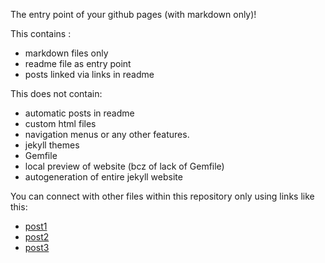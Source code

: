 The entry point of your github pages (with markdown only)!

This contains :

- markdown files only
- readme file as entry point
- posts linked via links in readme

This does not contain:

- automatic posts in readme
- custom html files
- navigation menus or any other features.
- jekyll themes
- Gemfile
- local preview of website (bcz of lack of Gemfile)
- autogeneration of entire jekyll website

You can connect with other files within this repository only using links like this:

- [post1](./markdown1.md)
- [post2](./markdown2.md)
- [post3](./markdown3.md)
